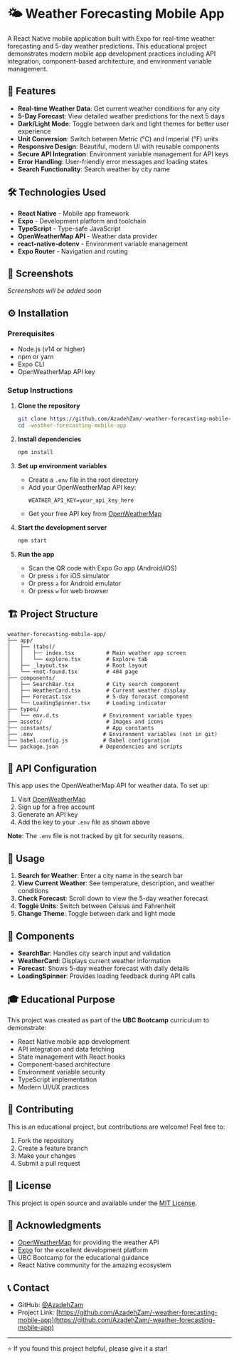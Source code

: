 # 🌤️ Weather Forecasting Mobile App

A React Native mobile application built with Expo for real-time weather forecasting and 5-day weather predictions. This educational project demonstrates modern mobile app development practices including API integration, component-based architecture, and environment variable management.

## 🚀 Features

- **Real-time Weather Data**: Get current weather conditions for any city
- **5-Day Forecast**: View detailed weather predictions for the next 5 days
- **Dark/Light Mode**: Toggle between dark and light themes for better user experience
- **Unit Conversion**: Switch between Metric (°C) and Imperial (°F) units
- **Responsive Design**: Beautiful, modern UI with reusable components
- **Secure API Integration**: Environment variable management for API keys
- **Error Handling**: User-friendly error messages and loading states
- **Search Functionality**: Search weather by city name

## 🛠️ Technologies Used

- **React Native** - Mobile app framework
- **Expo** - Development platform and toolchain
- **TypeScript** - Type-safe JavaScript
- **OpenWeatherMap API** - Weather data provider
- **react-native-dotenv** - Environment variable management
- **Expo Router** - Navigation and routing

## 📱 Screenshots

*Screenshots will be added soon*

## ⚙️ Installation

### Prerequisites

- Node.js (v14 or higher)
- npm or yarn
- Expo CLI
- OpenWeatherMap API key

### Setup Instructions

1. **Clone the repository**
   ```bash
   git clone https://github.com/AzadehZam/-weather-forecasting-mobile-app.git
   cd -weather-forecasting-mobile-app
   ```

2. **Install dependencies**
   ```bash
   npm install
   ```

3. **Set up environment variables**
   - Create a `.env` file in the root directory
   - Add your OpenWeatherMap API key:
     ```
     WEATHER_API_KEY=your_api_key_here
     ```
   - Get your free API key from [OpenWeatherMap](https://openweathermap.org/api)

4. **Start the development server**
   ```bash
   npm start
   ```

5. **Run the app**
   - Scan the QR code with Expo Go app (Android/iOS)
   - Or press `i` for iOS simulator
   - Or press `a` for Android emulator
   - Or press `w` for web browser

## 🏗️ Project Structure

```
weather-forecasting-mobile-app/
├── app/
│   ├── (tabs)/
│   │   ├── index.tsx          # Main weather app screen
│   │   └── explore.tsx        # Explore tab
│   ├── _layout.tsx            # Root layout
│   └── +not-found.tsx         # 404 page
├── components/
│   ├── SearchBar.tsx          # City search component
│   ├── WeatherCard.tsx        # Current weather display
│   ├── Forecast.tsx           # 5-day forecast component
│   └── LoadingSpinner.tsx     # Loading indicator
├── types/
│   └── env.d.ts              # Environment variable types
├── assets/                    # Images and icons
├── constants/                 # App constants
├── .env                      # Environment variables (not in git)
├── babel.config.js           # Babel configuration
└── package.json             # Dependencies and scripts
```

## 🔑 API Configuration

This app uses the OpenWeatherMap API for weather data. To set up:

1. Visit [OpenWeatherMap](https://openweathermap.org/api)
2. Sign up for a free account
3. Generate an API key
4. Add the key to your `.env` file as shown above

**Note**: The `.env` file is not tracked by git for security reasons.

## 🎯 Usage

1. **Search for Weather**: Enter a city name in the search bar
2. **View Current Weather**: See temperature, description, and weather conditions
3. **Check Forecast**: Scroll down to view the 5-day weather forecast
4. **Toggle Units**: Switch between Celsius and Fahrenheit
5. **Change Theme**: Toggle between dark and light mode

## 🧩 Components

- **SearchBar**: Handles city search input and validation
- **WeatherCard**: Displays current weather information
- **Forecast**: Shows 5-day weather forecast with daily details
- **LoadingSpinner**: Provides loading feedback during API calls

## 🎓 Educational Purpose

This project was created as part of the **UBC Bootcamp** curriculum to demonstrate:

- React Native mobile app development
- API integration and data fetching
- State management with React hooks
- Component-based architecture
- Environment variable security
- TypeScript implementation
- Modern UI/UX practices

## 🤝 Contributing

This is an educational project, but contributions are welcome! Feel free to:

1. Fork the repository
2. Create a feature branch
3. Make your changes
4. Submit a pull request

## 📄 License

This project is open source and available under the [MIT License](LICENSE).

## 🙏 Acknowledgments

- [OpenWeatherMap](https://openweathermap.org/) for providing the weather API
- [Expo](https://expo.dev/) for the excellent development platform
- UBC Bootcamp for the educational guidance
- React Native community for the amazing ecosystem

## 📞 Contact

- GitHub: [@AzadehZam](https://github.com/AzadehZam)
- Project Link: [https://github.com/AzadehZam/-weather-forecasting-mobile-app](https://github.com/AzadehZam/-weather-forecasting-mobile-app)

---

⭐ If you found this project helpful, please give it a star!

